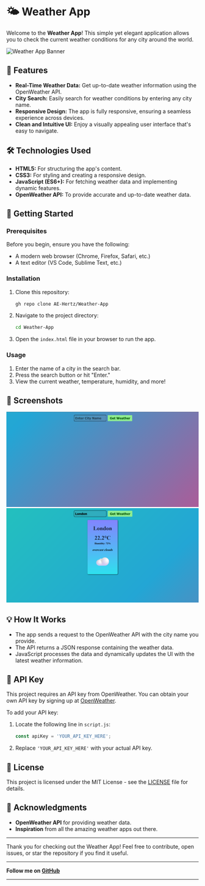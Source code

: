 # 🌤️ Weather App

Welcome to the **Weather App**! This simple yet elegant application allows you to check the current weather conditions for any city around the world.

![Weather App Banner](https://img.freepik.com/free-vector/winter-posters-blue-set-with-snowdrifts-christmas-trees-isolated-vector-illustration_1284-82136.jpg?t=st=1723641349~exp=1723644949~hmac=01a2695000f85ee1679cbe037f13316840d7ecb4e5cfc80776bfe7a1007a5147&w=1380)

## 🌟 Features

- **Real-Time Weather Data:** Get up-to-date weather information using the OpenWeather API.
- **City Search:** Easily search for weather conditions by entering any city name.
- **Responsive Design:** The app is fully responsive, ensuring a seamless experience across devices.
- **Clean and Intuitive UI:** Enjoy a visually appealing user interface that's easy to navigate.

## 🛠️ Technologies Used

- **HTML5:** For structuring the app's content.
- **CSS3:** For styling and creating a responsive design.
- **JavaScript (ES6+):** For fetching weather data and implementing dynamic features.
- **OpenWeather API:** To provide accurate and up-to-date weather data.

## 🚀 Getting Started

### Prerequisites

Before you begin, ensure you have the following:

- A modern web browser (Chrome, Firefox, Safari, etc.)
- A text editor (VS Code, Sublime Text, etc.)

### Installation

1. Clone this repository:

   ```bash
   gh repo clone AE-Hertz/Weather-App
   ```

2. Navigate to the project directory:

   ```bash
   cd Weather-App
   ```

3. Open the `index.html` file in your browser to run the app.

### Usage

1. Enter the name of a city in the search bar.
2. Press the search button or hit "Enter."
3. View the current weather, temperature, humidity, and more!

## 🎨 Screenshots

![Weather App Screenshot 1](https://github.com/AE-Hertz/Weather-App/blob/main/Screenshot1.png)
![Weather App Screenshot 2](https://github.com/AE-Hertz/Weather-App/blob/main/Screenshot2.png)

## 💡 How It Works

- The app sends a request to the OpenWeather API with the city name you provide.
- The API returns a JSON response containing the weather data.
- JavaScript processes the data and dynamically updates the UI with the latest weather information.

## 🔑 API Key

This project requires an API key from OpenWeather. You can obtain your own API key by signing up at [OpenWeather](https://openweathermap.org/api).

To add your API key:

1. Locate the following line in `script.js`:
   ```javascript
   const apiKey = 'YOUR_API_KEY_HERE';
   ```
2. Replace `'YOUR_API_KEY_HERE'` with your actual API key.

## 📝 License

This project is licensed under the MIT License - see the [LICENSE](LICENSE) file for details.

## 🙌 Acknowledgments

- **OpenWeather API** for providing weather data.
- **Inspiration** from all the amazing weather apps out there.

---

Thank you for checking out the Weather App! Feel free to contribute, open issues, or star the repository if you find it useful.

---

**Follow me on [GitHub](https://github.com/AE-Hertz)**

---
